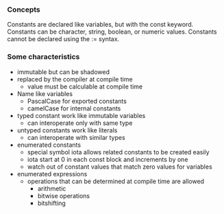### Concepts
Constants are declared like variables, but with the const keyword.
Constants can be character, string, boolean, or numeric values.
Constants cannot be declared using the := syntax.

### Some characteristics
- immutable but can be shadowed
- replaced by the compiler at compile time
    - value must be calculable at compile time
- Name like variables
    - PascalCase for exported constants
    - camelCase for internal constants
- typed constant work like immutable variables
    - can interoperate only with same type
- untyped constants work like literals
    - can interoperate with similar types
- enumerated constants
    - special symbol iota allows related constants to be created easily
    - iota start at 0 in each const block and increments by one
    - watch out of constant values that match zero values for variables
- enumerated expressions
    - operations that can be determined at compile time are allowed
        - arithmetic
        - bitwise operations
        - bitshifting
